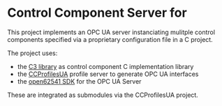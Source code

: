 # Control Component Server for 

This project implements an OPC UA server instanciating mulitple control components specified via a proprietary configuration file in a C project.

The project uses:

* the [C3 library](https://git.rwth-aachen.de/acplt/basys4.2/c3/) as control component C implementation library
* the [CCProfilesUA](https://git.rwth-aachen.de/acplt/basys4.2/ccProfilesUA/) profile server to generate OPC UA interfaces
* the [open62541 SDK](https://www.open62541.org) for the OPC UA Server

These are integrated as submodules via the CCProfilesUA project.
